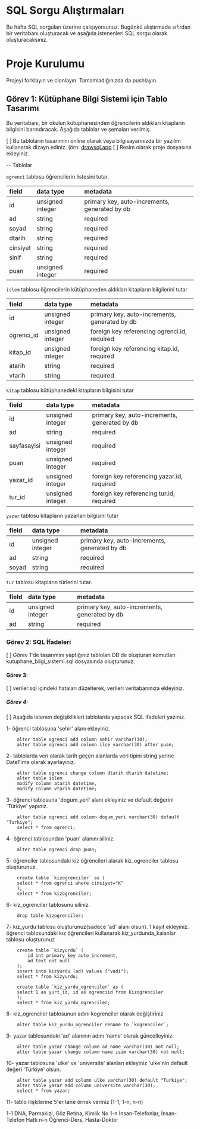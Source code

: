 # SQL Sorgu Alıştırmaları

Bu hafta SQL sorguları üzerine çalışıyorsunuz. Bugünkü alıştırmada sıfırdan bir veritabanı oluşturacak ve aşağıda istenenleri SQL sorgu olarak oluşturacaksınız.

# Proje Kurulumu

Projeyi forklayın ve clonlayın. Tamamladığınızda da pushlayın.

## Görev 1: Kütüphane Bilgi Sistemi için Tablo Tasarımı

Bu veritabanı, bir okulun kütüphanesinden öğrencilerin aldıkları kitapların bilgisini barındıracak.
Aşağıda tablolar ve şemaları verilmiş.

[ ] Bu tabloların tasarımını online olarak veya bilgisayarınızda bir yazılım kullanarak dizayn ediniz. (örn: [drawsql.app](https://drawsql.app/)
[ ] Resim olarak proje dosyasına ekleyiniz.

-- Tablolar

`ogrenci` tablosu öğrencilerin listesini tutar.

| field    | data type        | metadata                                      |
| :------- | :--------------- | :-------------------------------------------- |
| id       | unsigned integer | primary key, auto-increments, generated by db |
| ad       | string           | required                                      |
| soyad    | string           | required                                      |
| dtarih   | string           | required                                      |
| cinsiyet | string           | required                                      |
| sinif    | string           | required                                      |
| puan     | unsigned integer | required                                      |

`islem` tablosu öğrencilerin kütüphaneden aldıkları kitapların bilgilerini tutar

| field      | data type        | metadata                                      |
| :--------- | :--------------- | :-------------------------------------------- |
| id         | unsigned integer | primary key, auto-increments, generated by db |
| ogrenci_id | unsigned integer | foreign key referencing ogrenci.id, required  |
| kitap_id   | unsigned integer | foreign key referencing kitap.id, required    |
| atarih     | string           | required                                      |
| vtarih     | string           | required                                      |

`kitap` tablosu kütüphanedeki kitapların bilgisini tutar

| field       | data type        | metadata                                      |
| :---------- | :--------------- | :-------------------------------------------- |
| id          | unsigned integer | primary key, auto-increments, generated by db |
| ad          | string           | required                                      |
| sayfasayisi | unsigned integer | required                                      |
| puan        | unsigned integer | required                                      |
| yazar_id    | unsigned integer | foreign key referencing yazar.id, required    |
| tur_id      | unsigned integer | foreign key referencing tur.id, required      |

`yazar` tablosu kitapların yazarları bilgisini tutar

| field | data type        | metadata                                      |
| :---- | :--------------- | :-------------------------------------------- |
| id    | unsigned integer | primary key, auto-increments, generated by db |
| ad    | string           | required                                      |
| soyad | string           | required                                      |

`tur` tablosu kitapların türlerini tutar.

| field | data type        | metadata                                      |
| :---- | :--------------- | :-------------------------------------------- |
| id    | unsigned integer | primary key, auto-increments, generated by db |
| ad    | string           | required                                      |

### Görev 2: SQL İfadeleri

[ ] Görev 1'de tasarımını yaptığınız tabloları DB'de oluşturan komutları kutuphane_bilgi_sistemi.sql dosyasında oluşturunuz.

#### Görev 3:

[ ] veriler.sql içindeki hataları düzelterek, verileri veritabanınıza ekleyiniz.

##### Görev 4:

[ ] Aşağıda istenen değişiklikleri tablolarda yapacak SQL ifadeleri yazınız.

1- öğrenci tablosuna 'sehir' alanı ekleyiniz.

    	alter table ogrenci add column sehir varchar(30);
    	alter table ogrenci add column ilce varchar(30) after puan;

2- tablolarda veri olarak tarih geçen alanlarda veri tipini string yerine DateTime olarak ayarlayınız.

    	alter table ogrenci change column dtarih dtarih datetime;
    	alter table islem
    	modify column atarih datetime,
    	modify column vtarih datetime;

3- öğrenci tablosuna 'dogum_yeri' alanı ekleyiniz ve default değerini 'Türkiye' yapınız.

    	alter table ogrenci add column dogum_yeri varchar(30) default "Turkiye";
    	select * from ogrenci;

4- öğrenci tablosundan 'puan' alanını siliniz.

    	alter table ogrenci drop puan;

5- öğrenciler tablosundaki kiz öğrencileri alarak kiz_ogrenciler tablosu oluşturunuz.

    	create table `kizogrenciler` as (
    	select * from ogrenci where cinsiyet="K"
    	);
    	select * from kizogrenciler;

6- kiz_ogrenciler tablosunu siliniz.

    	drop table kizogrenciler;

7- kiz_yurdu tablosu oluşturunuz(sadece 'ad' alanı olsun). 1 kayıt ekleyiniz.
öğrenci tablosundaki kız öğrencileri kullanarak kiz_yurdunda_kalanlar tablosu oluşturunuz

    	create table `kizyurdu` (
    		id int primary key auto_increment,
    		ad text not null
    	);
    	insert into kizyurdu (ad) values ("vadi");
    	select * from kizyurdu;

    	create table `kiz_yurdu_ogrenciler` as (
    	select 1 as yurt_id, id as ogrenciid from kizogrenciler
    	);
    	select * from kiz_yurdu_ogrenciler;

8- kiz_ogrenciler tablosunun adını kogrenciler olarak değiştiriniz

    	alter table kiz_yurdu_ogrenciler rename to `kogrenciler`;

9- yazar tablosundaki 'ad' alanının adını 'name' olarak güncelleyiniz.

    	alter table yazar change column ad name varchar(30) not null;
    	alter table yazar change column name isim varchar(30) not null;

10- yazar tablosuna 'ulke' ve 'universite' alanları ekleyiniz 'ulke'nin default değeri 'Türkiye' olsun.

    	alter table yazar add column ulke varchar(30) default "Turkiye";
    	alter table yazar add column universite varchar(30);
    	select * from yazar;

11- tablo ilişkilerine 5'er tane örnek veriniz (1-1, 1-n, n-n)

1-1 DNA, Parmakizi, Göz Retina, Kimlik No
1-n İnsan-Telefonlar, İnsan-Telefon Hattı
n-n Öğrenci-Ders, Hasta-Doktor
